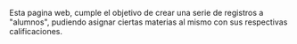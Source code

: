 Esta pagina web, cumple el objetivo de crear una serie de registros a "alumnos", pudiendo asignar ciertas materias al mismo con sus respectivas calificaciones.
